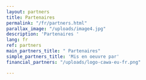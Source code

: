 ```yaml
---
layout: partners
title: Partenaires
permalink: "/fr/partners.html"
parallax_image: "/uploads/image4.jpg"
description: 'Partenaires '
lang: fr
ref: partners
main_partners_title: " Partenaires"
simple_partners_title: 'Mis en oeuvre par'
financial_partners: "/uploads/logo-cawa-eu-fr.png"

---
```

